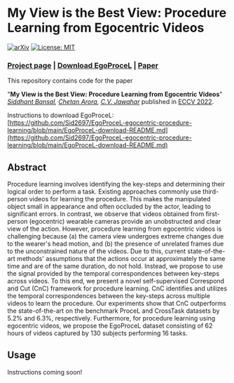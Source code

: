 # My View is the Best View: Procedure Learning from Egocentric Videos

[![arXiv](https://img.shields.io/badge/cs.cv-arXiv%3Axxxx.xxxxx-42ba94.svg)](http://arxiv.org/abs/xxxx.xxxxx)
[![License: MIT](https://img.shields.io/badge/License-MIT-yellow.svg)](LICENSE)

### [Project page](https://sid2697.github.io/egoprocel/) | [**Download EgoProceL**](https://sid2697.github.io/egoprocel/#download) | [Paper]()

This repository contains code for the paper

"**My View is the Best View: Procedure Learning from Egocentric Videos**" *[Siddhant Bansal](https://sid2697.github.io), [Chetan Arora](https://www.cse.iitd.ac.in/~chetan/), [C.V. Jawahar](https://faculty.iiit.ac.in/~jawahar/index.html)* 
published in [ECCV 2022](https://eccv2022.ecva.net/).

Instructions to download EgoProceL: [https://github.com/Sid2697/EgoProceL-egocentric-procedure-learning/blob/main/EgoProceL-download-README.md](https://github.com/Sid2697/EgoProceL-egocentric-procedure-learning/blob/main/EgoProceL-download-README.md)

## Abstract
Procedure learning involves identifying the key-steps and determining their logical order to perform a task. Existing approaches commonly use third-person videos for learning the procedure. This makes the manipulated object small in appearance and often occluded by the actor, leading to significant errors. In contrast, we observe that videos obtained from first-person (egocentric) wearable cameras provide an unobstructed and clear view of the action. However, procedure learning from egocentric videos is challenging because (a) the camera view undergoes extreme changes due to the wearer's head motion, and (b) the presence of unrelated frames due to the unconstrained nature of the videos. Due to this, current state-of-the-art methods' assumptions that the actions occur at approximately the same time and are of the same duration, do not hold. Instead, we propose to use the signal provided by the temporal correspondences between key-steps across videos. To this end, we present a novel self-supervised Correspond and Cut (CnC) framework for procedure learning. CnC identifies and utilizes the temporal correspondences between the key-steps across multiple videos to learn the procedure. Our experiments show that CnC outperforms the state-of-the-art on the benchmark ProceL and CrossTask datasets by 5.2% and 6.3%, respectively. Furthermore, for procedure learning using egocentric videos, we propose the EgoProceL dataset consisting of 62 hours of videos captured by 130 subjects performing 16 tasks.

## Usage

Instructions coming soon!
